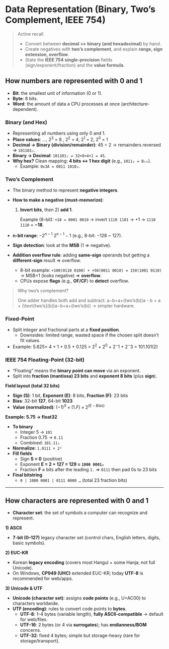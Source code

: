 # Data Representation (Binary, Two’s Complement, IEEE 754)

> Active recall
> 
> - Convert between **decimal ↔ binary (and hexadecimal)** by hand.
> - Create negatives with **two’s complement**, and explain **range, sign extension, overflow**.
> - State the **IEEE 754 single-precision** fields (sign/exponent/fraction) and the **value formula**.

## How numbers are represented with 0 and 1

- **Bit**: the smallest unit of information (0 or 1).
- **Byte**: 8 bits.
- **Word**: the amount of data a CPU processes at once (architecture-dependent).

### Binary (and Hex)

- Representing all numbers using only 0 and 1.
- **Place values**: …, $2^3$ = $8$ , $2^2$ = $4$, $2^1$ = $2$, $2^0$ = $1$
- **Decimal → Binary (division/remainder)**: 45 ÷ 2 → remainders reversed ⇒ `101101₂`.
- **Binary → Decimal**: `101101₂ = 32+8+4+1 = 45`.
- **Why hex?** Clean mapping: **4 bits ↔ 1 hex digit** (e.g., `1011₂ = B₁₆`).
    - Example: `0x3A = 0011 1010₂`.

### Two’s Complement

- The binary method to represent **negative integers**.
- **How to make a negative (must-memorize)**:
    1. **Invert bits**, then 2) **add 1**.
        
        Example (8-bit): `+18 = 0001 0010` → invert `1110 1101` → +1 → `1110 1110` = **−18**.
        
- **n-bit range**: $-2^{n-1} ~ 2^{n-1} -1$  (e.g., 8-bit: −128 ~ 127).
- **Sign detection**: look at the **MSB** (1 ⇒ negative).
- **Addition overflow rule**: adding **same-sign** operands but getting a **different-sign** result ⇒ overflow.
    - 8-bit example: `+100(0110 0100) + +50(0011 0010) = 150(1001 0110)` → MSB=1 (looks negative) ⇒ **overflow**.
    - CPUs expose **flags** (e.g., **OF/CF**) to **detect** overflow.

> Why two’s complement?
> 
> 
> One adder handles both add and subtract: a−b=a+(two’s(b))a - b = a + (\text{two’s}(b))a−b=a+(two’s(b)) → simpler hardware.
> 

### Fixed-Point

- Split integer and fractional parts at a **fixed position**.
    - Downsides: limited range, wasted space if the chosen split doesn’t fit values.
- Example: 5.625= 4 + 1 + 0.5 + 0.125 = $2^2$ + $2^0$ + $2^-1$ + $2^-3$ = 101.101(2)

### IEEE 754 Floating-Point (32-bit)

- “Floating” means the **binary point can move** via an exponent.
- Split into **fraction (mantissa) 23 bits** and **exponent 8 bits** (plus **sign**).

**Field layout (total 32 bits)**

- **Sign (S)**: 1 bit, **Exponent (E)**: 8 bits, **Fraction (F)**: 23 bits
- **Bias**: 32-bit **127**, 64-bit **1023**
- **Value (normalized)**:  $(−1)^S×(1.F)×2^{(E−Bias)}$

**Example: 5.75 → float32**

- **To binary**
    - Integer 5 → `101`
    - Fraction 0.75 → `0.11`
    - Combined: `101.11₂`
- **Normalize**: `1.0111 × 2²`
- **Fill fields**
    - Sign **S = 0** (positive)
    - Exponent **E = 2 + 127 = 129 = `1000 0001₂`**
    - Fraction **F =** bits after the leading `1.` ⇒ `0111` then pad 0s to 23 bits
- **Final bitstring**
    - `0 | 1000 0001 | 0111 0000 …` (total 23 fraction bits)

---

## How characters are represented with 0 and 1

- **Character set**: the set of symbols a computer can recognize and represent.

**1) ASCII**

- **7-bit (0–127)** legacy character set (control chars, English letters, digits, basic symbols).

**2) EUC-KR**

- Korean **legacy encoding** (covers most Hangul + some Hanja; not full Unicode).
- On Windows, **CP949 (UHC)** extended EUC-KR; today **UTF-8** is recommended for web/apps.

**3) Unicode & UTF**

- **Unicode (character set)**: assigns **code points** (e.g., U+AC00) to characters worldwide.
- **UTF (encoding)**: rules to convert code points to **bytes**.
    - **UTF-8**: 1–4 bytes (variable length), **fully ASCII-compatible** → default for web/files.
    - **UTF-16**: 2 bytes (or 4 via **surrogates**); has **endianness/BOM** concerns.
    - **UTF-32**: fixed 4 bytes; simple but storage-heavy (rare for storage/transport).
